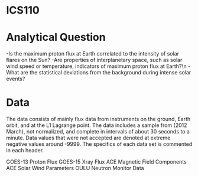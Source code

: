 # ICS110

Analytical Question
=========================
-Is the maximum proton flux at Earth correlated to the intensity of solar flares on the Sun?
-Are properties of interplanetary space, such as solar wind speed or temperature, indicators of maximum proton flux at Earth?\n
-What are the statistical deviations from the background during intense solar events?

Data
=========================
The data consists of mainly flux data from instruments on the ground, Earth orbit, and at the L1 Lagrange point. The data includes a sample from (2012 March), not normalized, and complete in intervals of about 30 seconds to a minute. Data values that were not accepted are denoted at extreme negative values around -9999. The specifics of each data set is commented in each header.

GOES-13 Proton Flux
GOES-15 Xray Flux
ACE Magnetic Field Components
ACE Solar Wind Parameters
OULU Neutron Monitor Data
